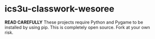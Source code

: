 # ics3u-classwork-wesoree
**READ CAREFULLY**
These projects require Python and Pygame to be installed by using pip. This is completely open source.
Fork at your own risk.

